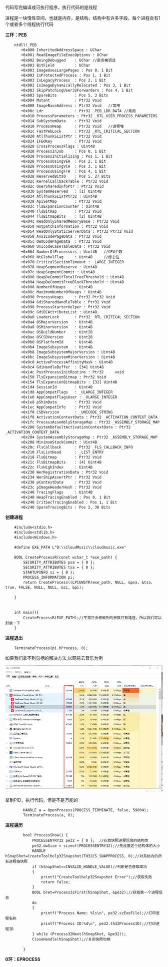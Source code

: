 代码写完编译成可执行程序，执行代码的是线程

进程是一块惰性空间，也就是内存，是结构，结构中有许多字段，每个进程会有1个或者多个线程执行代码

**三环：PEB**

		ntdll!_PEB
		   +0x000 InheritedAddressSpace : UChar
		   +0x001 ReadImageFileExecOptions : UChar
		   +0x002 BeingDebugged    : UChar //是否被调试
		   +0x003 BitField         : UChar
		   +0x003 ImageUsesLargePages : Pos 0, 1 Bit
		   +0x003 IsProtectedProcess : Pos 1, 1 Bit
		   +0x003 IsLegacyProcess  : Pos 2, 1 Bit
		   +0x003 IsImageDynamicallyRelocated : Pos 3, 1 Bit
		   +0x003 SkipPatchingUser32Forwarders : Pos 4, 1 Bit
		   +0x003 SpareBits        : Pos 5, 3 Bits
		   +0x004 Mutant           : Ptr32 Void
		   +0x008 ImageBaseAddress : Ptr32 Void   //常用
		   +0x00c Ldr              : Ptr32 _PEB_LDR_DATA //常用
		   +0x010 ProcessParameters : Ptr32 _RTL_USER_PROCESS_PARAMETERS
		   +0x014 SubSystemData    : Ptr32 Void
		   +0x018 ProcessHeap      : Ptr32 Void   //进程堆	
		   +0x01c FastPebLock      : Ptr32 _RTL_CRITICAL_SECTION
		   +0x020 AtlThunkSListPtr : Ptr32 Void
		   +0x024 IFEOKey          : Ptr32 Void
		   +0x028 CrossProcessFlags : Uint4B
		   +0x028 ProcessInJob     : Pos 0, 1 Bit
		   +0x028 ProcessInitializing : Pos 1, 1 Bit
		   +0x028 ProcessUsingVEH  : Pos 2, 1 Bit
		   +0x028 ProcessUsingVCH  : Pos 3, 1 Bit
		   +0x028 ProcessUsingFTH  : Pos 4, 1 Bit
		   +0x028 ReservedBits0    : Pos 5, 27 Bits
		   +0x02c KernelCallbackTable : Ptr32 Void
		   +0x02c UserSharedInfoPtr : Ptr32 Void
		   +0x030 SystemReserved   : [1] Uint4B
		   +0x034 AtlThunkSListPtr32 : Uint4B
		   +0x038 ApiSetMap        : Ptr32 Void
		   +0x03c TlsExpansionCounter : Uint4B
		   +0x040 TlsBitmap        : Ptr32 Void
		   +0x044 TlsBitmapBits    : [2] Uint4B
		   +0x04c ReadOnlySharedMemoryBase : Ptr32 Void
		   +0x050 HotpatchInformation : Ptr32 Void
		   +0x054 ReadOnlyStaticServerData : Ptr32 Ptr32 Void
		   +0x058 AnsiCodePageData : Ptr32 Void
		   +0x05c OemCodePageData  : Ptr32 Void
		   +0x060 UnicodeCaseTableData : Ptr32 Void
		   +0x064 NumberOfProcessors : Uint4B   //CPU个数
		   +0x068 NtGlobalFlag     : Uint4B   	//标志位
		   +0x070 CriticalSectionTimeout : _LARGE_INTEGER
		   +0x078 HeapSegmentReserve : Uint4B
		   +0x07c HeapSegmentCommit : Uint4B
		   +0x080 HeapDeCommitTotalFreeThreshold : Uint4B
		   +0x084 HeapDeCommitFreeBlockThreshold : Uint4B
		   +0x088 NumberOfHeaps    : Uint4B
		   +0x08c MaximumNumberOfHeaps : Uint4B
		   +0x090 ProcessHeaps     : Ptr32 Ptr32 Void
		   +0x094 GdiSharedHandleTable : Ptr32 Void
		   +0x098 ProcessStarterHelper : Ptr32 Void
		   +0x09c GdiDCAttributeList : Uint4B
		   +0x0a0 LoaderLock       : Ptr32 _RTL_CRITICAL_SECTION
		   +0x0a4 OSMajorVersion   : Uint4B
		   +0x0a8 OSMinorVersion   : Uint4B
		   +0x0ac OSBuildNumber    : Uint2B
		   +0x0ae OSCSDVersion     : Uint2B
		   +0x0b0 OSPlatformId     : Uint4B
		   +0x0b4 ImageSubsystem   : Uint4B
		   +0x0b8 ImageSubsystemMajorVersion : Uint4B
		   +0x0bc ImageSubsystemMinorVersion : Uint4B
		   +0x0c0 ActiveProcessAffinityMask : Uint4B
		   +0x0c4 GdiHandleBuffer  : [34] Uint4B
		   +0x14c PostProcessInitRoutine : Ptr32     void 
		   +0x150 TlsExpansionBitmap : Ptr32 Void
		   +0x154 TlsExpansionBitmapBits : [32] Uint4B
		   +0x1d4 SessionId        : Uint4B
		   +0x1d8 AppCompatFlags   : _ULARGE_INTEGER
		   +0x1e0 AppCompatFlagsUser : _ULARGE_INTEGER
		   +0x1e8 pShimData        : Ptr32 Void
		   +0x1ec AppCompatInfo    : Ptr32 Void
		   +0x1f0 CSDVersion       : _UNICODE_STRING
		   +0x1f8 ActivationContextData : Ptr32 _ACTIVATION_CONTEXT_DATA
		   +0x1fc ProcessAssemblyStorageMap : Ptr32 _ASSEMBLY_STORAGE_MAP
		   +0x200 SystemDefaultActivationContextData : Ptr32 _ACTIVATION_CONTEXT_DATA
		   +0x204 SystemAssemblyStorageMap : Ptr32 _ASSEMBLY_STORAGE_MAP
		   +0x208 MinimumStackCommit : Uint4B
		   +0x20c FlsCallback      : Ptr32 _FLS_CALLBACK_INFO
		   +0x210 FlsListHead      : _LIST_ENTRY
		   +0x218 FlsBitmap        : Ptr32 Void
		   +0x21c FlsBitmapBits    : [4] Uint4B
		   +0x22c FlsHighIndex     : Uint4B
		   +0x230 WerRegistrationData : Ptr32 Void
		   +0x234 WerShipAssertPtr : Ptr32 Void
		   +0x238 pContextData     : Ptr32 Void
		   +0x23c pImageHeaderHash : Ptr32 Void
		   +0x240 TracingFlags     : Uint4B
		   +0x240 HeapTracingEnabled : Pos 0, 1 Bit
		   +0x240 CritSecTracingEnabled : Pos 1, 1 Bit
		   +0x240 SpareTracingBits : Pos 2, 30 Bits


**创建进程**

		#include<stdio.h>
		#include<stdlib.h>
		#include<Windows.h>

		#define EXE_PATH L"D:\\CloudMusic\\cloudmusic.exe"

		BOOL CreateProcessR(const wchar_t *exe_path) {
			SECURITY_ATTRIBUTES psa = { 0 };
			SECURITY_ATTRIBUTES tsa = { 0 };
			STARTUPINFO si = { 0 };
			PROCESS_INFORMATION pi;
			return CreateProcess((LPCUWSTR)exe_path, NULL, &psa, &tsa, true, FALSE, NULL, NULL, &si, &pi);
	
		}


		int main(){
			CreateProcessR(EXE_PATH);//平常只会修改到的参数只有路径，所以我们可以封装一下
		} 

**进程退出**

		TerminateProcess(pi.hProcess, 0);

如果我们拿不到句柄的解决方法,以网易云音乐为例

![](https://raw.githubusercontent.com/Whitebird0/tuchuang/main/QQ%E6%88%AA%E5%9B%BE20211008204037.png)

拿到PID，执行代码，但是不是万能的

			HANDLE a = OpenProcess(PROCESS_TERMINATE, false, 59804);
			TerminateProcess(a, 0);

**进程遍历**

			bool ProcessShow() {
				PROCESSENTRY32 pe32 = { 0 };  //存放快照进程信息的结构体
				pe32.dwSize = sizeof(PROCESSENTRY32);//先设置这个结构体的大小
				HANDLE hSnapShot=CreateToolhelp32Snapshot(TH32CS_SNAPPROCESS, 0);//对系统内的所有进程拍快照
				if (hSnapShot==INVALID_HANDLE_VALUE)//判断是否获取成功
				{
					printf("CreateToolhelp32Snapshot Error");//获取失败
					return false;
				}
				BOOL bret=Process32First(hSnapShot, &pe32);//获取第一个进程信息
				do
				{
					printf("Process Name: %ls\n", pe32.szExeFile);//打印进程名称
					printf("Process ID:%d\n", pe32.th32ProcessID);//打印进程ID
				} while (Process32Next(hSnapShot, &pe32));
				CloseHandle(hSnapShot);//关闭快照句柄

			}



**0环：EPROCESS**
